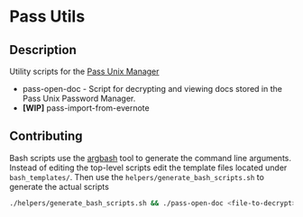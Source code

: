 # Pass Utils

## Description

Utility scripts for the [Pass Unix Manager](https://www.passwordstore.org/)

* pass-open-doc - Script for decrypting and viewing docs stored in the Pass Unix
    Password Manager.
* **[WIP]** pass-import-from-evernote


## Contributing

Bash scripts use the [argbash](https://github.com/matejak/argbash) tool to
generate the command line arguments. Instead of editing the top-level scripts
edit the template files located under `bash_templates/`. Then use the
`helpers/generate_bash_scripts.sh` to generate the actual scripts

```sh
./helpers/generate_bash_scripts.sh && ./pass-open-doc <file-to-decrypt>
```
